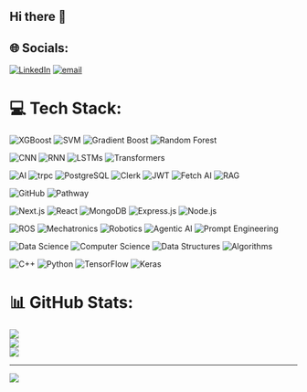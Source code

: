 ## Hi there 👋

<!--
**mrhello291/mrhello291** is a ✨ _special_ ✨ repository because its `README.md` (this file) appears on your GitHub profile.

Here are some ideas to get you started:

- 🔭 I’m currently working on ...
- 🌱 I’m currently learning ...
- 👯 I’m looking to collaborate on ...
- 🤔 I’m looking for help with ...
- 💬 Ask me about ...
- 📫 How to reach me: ...
- 😄 Pronouns: ...
- ⚡ Fun fact: ...
-->

## 🌐 Socials:
[![LinkedIn](https://img.shields.io/badge/LinkedIn-%230077B5.svg?logo=linkedin&logoColor=white)](https://www.linkedin.com/in/asif-hoda-4312b4288/) [![email](https://img.shields.io/badge/Email-D14836?logo=gmail&logoColor=white)](mailto:hoda.asif123@gmail.com) 

# 💻 Tech Stack:
![XGBoost](https://img.shields.io/badge/XGBoost-FCA121?style=for-the-badge)
![SVM](https://img.shields.io/badge/SVM-4E4E4E?style=for-the-badge)
![Gradient Boost](https://img.shields.io/badge/Gradient_Boost-FF5733?style=for-the-badge)
![Random Forest](https://img.shields.io/badge/Random_Forest-228B22?style=for-the-badge)

![CNN](https://img.shields.io/badge/CNN-FF0000?style=for-the-badge)
![RNN](https://img.shields.io/badge/RNN-00BFFF?style=for-the-badge)
![LSTMs](https://img.shields.io/badge/LSTMs-9932CC?style=for-the-badge)
![Transformers](https://img.shields.io/badge/Transformers-FFD700?style=for-the-badge)

![AI](https://img.shields.io/badge/AI-000000?style=for-the-badge)
![trpc](https://img.shields.io/badge/trpc-000000?style=for-the-badge)
![PostgreSQL](https://img.shields.io/badge/PostgreSQL-336791?style=for-the-badge&logo=postgresql&logoColor=white)
![Clerk](https://img.shields.io/badge/Clerk-3B82F6?style=for-the-badge)
![JWT](https://img.shields.io/badge/JWT-000000?style=for-the-badge)
![Fetch AI](https://img.shields.io/badge/Fetch_AI-000000?style=for-the-badge)
![RAG](https://img.shields.io/badge/RAG-000000?style=for-the-badge)

![GitHub](https://img.shields.io/badge/GitHub-181717?style=for-the-badge&logo=github&logoColor=white)
![Pathway](https://img.shields.io/badge/Pathway-FF4500?style=for-the-badge)

![Next.js](https://img.shields.io/badge/Next.js-000000?style=for-the-badge&logo=next.js&logoColor=white)
![React](https://img.shields.io/badge/React-20232A?style=for-the-badge&logo=react&logoColor=61DAFB)
![MongoDB](https://img.shields.io/badge/MongoDB-4EA94B?style=for-the-badge&logo=mongodb&logoColor=white)
![Express.js](https://img.shields.io/badge/Express.js-404D59?style=for-the-badge&logo=express&logoColor=white)
![Node.js](https://img.shields.io/badge/Node.js-339933?style=for-the-badge&logo=node.js&logoColor=white)

![ROS](https://img.shields.io/badge/ROS-22313F?style=for-the-badge)
![Mechatronics](https://img.shields.io/badge/Mechatronics-000000?style=for-the-badge)
![Robotics](https://img.shields.io/badge/Robotics-000000?style=for-the-badge)
![Agentic AI](https://img.shields.io/badge/Agentic_AI-000000?style=for-the-badge)
![Prompt Engineering](https://img.shields.io/badge/Prompt_Engineering-000000?style=for-the-badge)

![Data Science](https://img.shields.io/badge/Data_Science-000000?style=for-the-badge)
![Computer Science](https://img.shields.io/badge/Computer_Science-000000?style=for-the-badge)
![Data Structures](https://img.shields.io/badge/Data_Structures-000000?style=for-the-badge)
![Algorithms](https://img.shields.io/badge/Algorithms-000000?style=for-the-badge)

![C++](https://img.shields.io/badge/C++-00599C?style=for-the-badge&logo=c%2B%2B&logoColor=white)
![Python](https://img.shields.io/badge/Python-3670A0?style=for-the-badge&logo=python&logoColor=ffdd54)
![TensorFlow](https://img.shields.io/badge/TensorFlow-FF6F00?style=for-the-badge&logo=tensorflow&logoColor=white)
![Keras](https://img.shields.io/badge/Keras-D00000?style=for-the-badge&logo=keras&logoColor=white)

# 📊 GitHub Stats:
![](https://github-readme-stats.vercel.app/api?username=mrhello291&theme=dark&hide_border=false&include_all_commits=false&count_private=false)<br/>
![](https://github-readme-streak-stats.herokuapp.com/?user=mrhello291&theme=dark&hide_border=false)<br/>
![](https://github-readme-stats.vercel.app/api/top-langs/?username=mrhello291&theme=dark&hide_border=false&include_all_commits=false&count_private=false&layout=compact)

---
[![](https://visitcount.itsvg.in/api?id=mrhello291&icon=0&color=0)](https://visitcount.itsvg.in)
